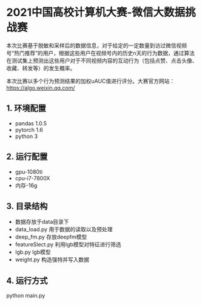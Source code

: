 # **2021中国高校计算机大赛-微信大数据挑战赛**

本次比赛基于脱敏和采样后的数据信息，对于给定的一定数量到访过微信视频号“热门推荐”的用户，根据这些用户在视频号内的历史n天的行为数据，通过算法在测试集上预测出这些用户对于不同视频内容的互动行为（包括点赞、点击头像、收藏、转发等）的发生概率。 

本次比赛以多个行为预测结果的加权uAUC值进行评分。大赛官方网站：https://algo.weixin.qq.com/
## **1. 环境配置**

- pandas 1.0.5
- pytorch 1.6
- python 3

## **2. 运行配置**

- gpu-1080ti	 
- cpu-i7-7800X
- 内存-16g

## **3. 目录结构**
- 数据存放于data目录下
- data_load.py 用于数据的读取以及预处理
- deep_fm.py 存放deepfm模型
- featureSlect.py 利用lgb模型对特征进行筛选
- lgb.py lgb模型
- weight.py 构造强特并写入数据

## **4. 运行方式**
python main.py 
